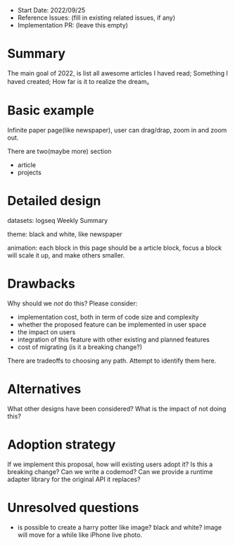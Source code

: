 - Start Date: 2022/09/25
- Reference Issues: (fill in existing related issues, if any)
- Implementation PR: (leave this empty)

# Summary

The main goal of 2022, is list all awesome articles I haved read; Something I haved created; How far is it to realize the dream。 

# Basic example

Infinite paper page(like newspaper), user can drag/drap, zoom in and zoom out. 

There are two(maybe more) section

- article
- projects

# Detailed design

datasets: logseq Weekly Summary

theme: black and white, like newspaper

animation: each block in this page should be a article block, focus a block will scale it up, and make others smaller.

# Drawbacks

Why should we *not* do this? Please consider:

- implementation cost, both in term of code size and complexity
- whether the proposed feature can be implemented in user space
- the impact on users
- integration of this feature with other existing and planned features
- cost of migrating (is it a breaking change?)

There are tradeoffs to choosing any path. Attempt to identify them here.

# Alternatives

What other designs have been considered? What is the impact of not doing this?

# Adoption strategy

If we implement this proposal, how will existing users adopt it? Is
this a breaking change? Can we write a codemod? Can we provide a runtime adapter library for the original API it replaces? 

# Unresolved questions

- is possible to create a harry potter like image? black and white? image will move for a while like iPhone live photo.